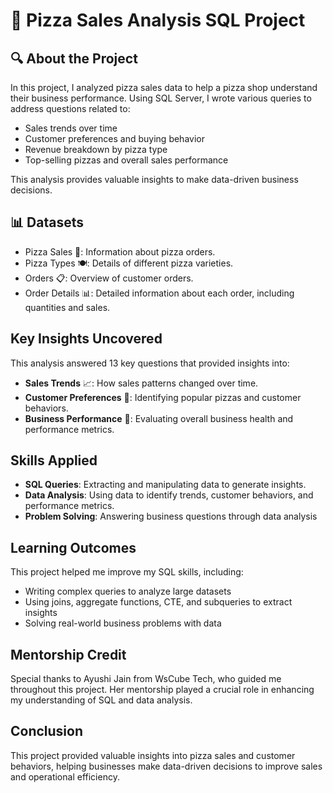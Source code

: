 # 🍕 Pizza Sales Analysis SQL Project

## 🔍 About the Project

In this project, I analyzed pizza sales data to help a pizza shop understand their business performance. Using SQL Server, I wrote various queries to address questions related to:
- Sales trends over time
- Customer preferences and buying behavior
- Revenue breakdown by pizza type
- Top-selling pizzas and overall sales performance

This analysis provides valuable insights to make data-driven business decisions.

## 📊 Datasets

- Pizza Sales 🍕: Information about pizza orders.
- Pizza Types 🍽️: Details of different pizza varieties.
- Orders 📋: Overview of customer orders.
- Order Details 📊: Detailed information about each order, including quantities and sales.

## Key Insights Uncovered

This analysis answered 13 key questions that provided insights into:

- **Sales Trends** 📈: How sales patterns changed over time.
- **Customer Preferences** 🛒: Identifying popular pizzas and customer behaviors.
- **Business Performance** 💼: Evaluating overall business health and performance metrics.

## Skills Applied

- **SQL Queries**: Extracting and manipulating data to generate insights.
- **Data Analysis**: Using data to identify trends, customer behaviors, and performance metrics.
- **Problem Solving**: Answering business questions through data analysis

## Learning Outcomes
This project helped me improve my SQL skills, including:

- Writing complex queries to analyze large datasets
- Using joins, aggregate functions, CTE, and subqueries to extract insights
- Solving real-world business problems with data
  
## Mentorship Credit

Special thanks to Ayushi Jain from WsCube Tech, who guided me throughout this project. Her mentorship played a crucial role in enhancing my understanding of SQL and data analysis.

## Conclusion

This project provided valuable insights into pizza sales and customer behaviors, helping businesses make data-driven decisions to improve sales and operational efficiency.
